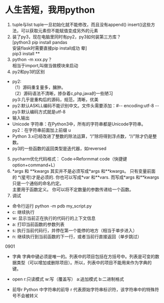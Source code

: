 # 人生苦短，我用python
1. tuple与list
tuple一旦初始化就不能修改，而且没有append() insert()这些方法，可以获取元素但不能赋值变成另外的元素  
2. 装了py3，现在电脑里同时有py2，py3如何装第三方库？  
[python3 pip install pandas  
安装flask时需要直接pip install成功 晕]  
pip3 install **
3. python -m xxx.py？  
相当于import,叫做当做模块来启动  
4. py2和py3的区别  
* py2:  
（1）源码重复量多，臃肿。  
（2）源码语法不清晰，掺杂着c,php,java的一些陋习  
py3:几乎是重构后的源码，规范，清晰，优美  
* py2:默认ASKLL编码不能识别中文。文件头需要添加：#-- encoding:utf-8 --  
  py3:默认编码方式就是utf-8  
* 输入输出  
* Unicode 字符串：在Python3中，所有的字符串都是Unicode字符串。  
   py2：在字符串前面加上前缀 u  
* Python 3.x已经改进了整数的除法运算，“/”除将得到浮点数，“//”除才仍是整数。
* py3的一些函数的返回类型是迭代器，如reversed
5. pycharm优化代码格式：
Code→Reformmat code（快捷键option+command+L）
6. \*args 和 \*\*kwargs
其实并不是必须写成\*args 和\*\*kwargs。 只有变量前面的 \*(星号)才是必须的. 你也可以写成\*var 和\*\*vars. 而写成\*args 和\*\*kwargs只是一个通俗的命名约定。  
主要用于函数定义。 你可以将不定数量的参数传递给一个函数。  
7. 调试
* 命令行运行
python -m pdb my_script.py  
* c: 继续执行
* w: 显示当前正在执行的代码行的上下文信息
* a: 打印当前函数的参数列表
* s: 执行当前代码行，并停在第一个能停的地方（相当于单步进入）
* n: 继续执行到当前函数的下一行，或者当前行直接返回（单步跳过）

0901
* 字典
字典中键必须是唯一的。列表中的项目包括在方括号中。列表是可变的数据类型（可以增加或删除项目）。所以，列表中的项目不能用来作为字典的键。

* open
r:只读模式
w:写（覆盖写）
a:追加模式
b:二进制格式

* 前导r
Python 中字符串的前导 r 代表原始字符串标识符，该字符串中的特殊符号不会被转义